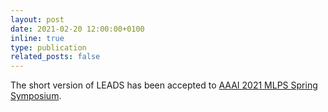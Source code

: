 ```yaml
---
layout: post
date: 2021-02-20 12:00:00+0100
inline: true
type: publication
related_posts: false
---
```


The short version of LEADS has been accepted to [AAAI 2021 MLPS Spring Symposium](https://sites.google.com/view/aaai-mlps/aaai-mlps).